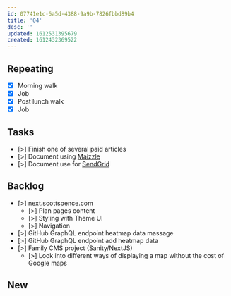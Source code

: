 ```yaml
---
id: 07741e1c-6a5d-4388-9a9b-7826fbbd89b4
title: '04'
desc: ''
updated: 1612531395679
created: 1612432369522
---
```


## Repeating

- [x] Morning walk
- [x] Job
- [x] Post lunch walk
- [x] Job

## Tasks

- [>] Finish one of several paid articles
- [>] Document using [Maizzle]
- [>] Document use for [SendGrid]

## Backlog

- [>] next.scottspence.com
  - [>] Plan pages content
  - [>] Styling with Theme UI
  - [>] Navigation
- [>] GitHub GraphQL endpoint heatmap data massage
- [>] GitHub GraphQL endpoint add heatmap data
- [>] Family CMS project (Sanity/NextJS)
  - [>] Look into different ways of displaying a map without the cost
    of Google maps

## New

<!-- Links -->

[maizzle]: https://maizzle.com/
[sendgrid]: https://app.sendgrid.com
